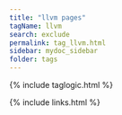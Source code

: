 ```yaml
---
title: "llvm pages"
tagName: llvm
search: exclude
permalink: tag_llvm.html
sidebar: mydoc_sidebar
folder: tags
---
```

{% include taglogic.html %}

{% include links.html %}
